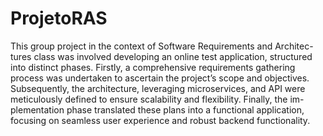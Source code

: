 # ProjetoRAS
This group project in the context of Software Requirements and Architec-
tures class was involved developing an online test application, structured
into distinct phases. Firstly, a comprehensive requirements gathering
process was undertaken to ascertain the project’s scope and objectives.
Subsequently, the architecture, leveraging microservices, and API were
meticulously defined to ensure scalability and flexibility. Finally, the im-
plementation phase translated these plans into a functional application,
focusing on seamless user experience and robust backend functionality.
